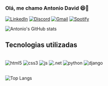 

### Olá, me chamo Antonio David 😄🖖

[![LinkedIn](https://img.shields.io/badge/LinkedIn-0077B5?style=for-the-badge&logo=linkedin&logoColor=white)](https://www.linkedin.com/in/antonlo-davld/)
[![Discord](https://img.shields.io/badge/Discord-7289DA?style=for-the-badge&logo=discord&logoColor=white)](https://discord.com/users/494981686325542939)
[![Gmail](https://img.shields.io/badge/Gmail-D14836?style=for-the-badge&logo=gmail&logoColor=white)](mailto:davidantoniodavi@gmail.com?)
[![Spotify](https://img.shields.io/badge/Spotify-1ED760?&style=for-the-badge&logo=spotify&logoColor=white)](https://open.spotify.com/user/31ehzubnledxuc4oquzsf4duvb44)

![Antonio's GitHub stats](https://github-readme-stats.vercel.app/api?username=AntDavid&show_icons=true&theme=transparent)

## Tecnologias utilizadas
<div style="display: inline_block"><br/>
  <img align="center" alt="html5" src="https://img.shields.io/badge/HTML5-E34F26?style=for-the-badge&logo=html5&logoColor=white" />
  <img align="center" alt="css3" src="https://img.shields.io/badge/CSS3-1572B6?style=for-the-badge&logo=css3&logoColor=white" />
  <img align="center" alt="js" src="https://img.shields.io/badge/JavaScript-323330?style=for-the-badge&logo=javascript&logoColor=F7DF1E" />
  <img align="center" alt=".net" src="https://img.shields.io/badge/.NET-5C2D91?style=for-the-badge&logo=.net&logoColor=white" />
  <img align="center" alt="python" src="https://img.shields.io/badge/Python-14354C?style=for-the-badge&logo=python&logoColor=white" />
  <img align="center" alt="django" src="https://img.shields.io/badge/Django-092E20?style=for-the-badge&logo=django&logoColor=white" />
</div></br>

![Top Langs](https://github-readme-stats.vercel.app/api/top-langs/?username=AntDavid&langs_count=8&show_icons=true&theme=transparent)


